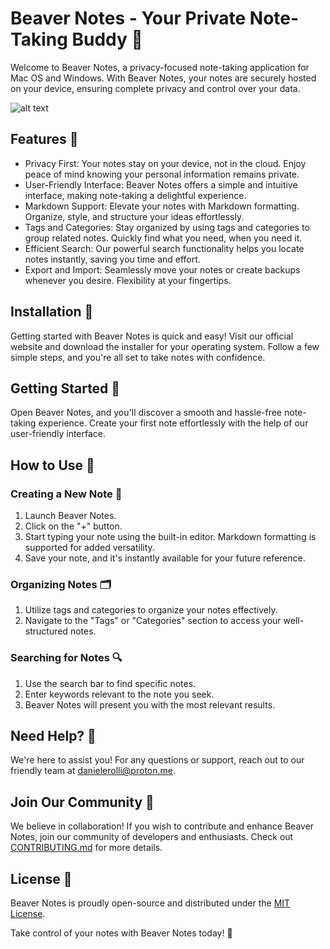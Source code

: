 # Beaver Notes - Your Private Note-Taking Buddy 📝

Welcome to Beaver Notes, a privacy-focused note-taking application for Mac OS and Windows. With Beaver Notes, your notes are securely hosted on your device, ensuring complete privacy and control over your data.

![alt text](https://www.beavernotes.com/resources/Silver.png)

## Features 🌟

- Privacy First: Your notes stay on your device, not in the cloud. Enjoy peace of mind knowing your personal information remains private.
- User-Friendly Interface: Beaver Notes offers a simple and intuitive interface, making note-taking a delightful experience.
- Markdown Support: Elevate your notes with Markdown formatting. Organize, style, and structure your ideas effortlessly.
- Tags and Categories: Stay organized by using tags and categories to group related notes. Quickly find what you need, when you need it.
- Efficient Search: Our powerful search functionality helps you locate notes instantly, saving you time and effort.
- Export and Import: Seamlessly move your notes or create backups whenever you desire. Flexibility at your fingertips.
  
## Installation 🚀

Getting started with Beaver Notes is quick and easy! Visit our official website and download the installer for your operating system. 
Follow a few simple steps, and you're all set to take notes with confidence.

## Getting Started 🎉

Open Beaver Notes, and you'll discover a smooth and hassle-free note-taking experience. 
Create your first note effortlessly with the help of our user-friendly interface.
## How to Use 📖

### Creating a New Note 📝

1. Launch Beaver Notes.
2. Click on the "+" button.
3. Start typing your note using the built-in editor. Markdown formatting is supported for added versatility.
4. Save your note, and it's instantly available for your future reference.
   
### Organizing Notes 🗂️

1. Utilize tags and categories to organize your notes effectively.
2. Navigate to the "Tags" or "Categories" section to access your well-structured notes.
###  Searching for Notes 🔍

1. Use the search bar to find specific notes.
2. Enter keywords relevant to the note you seek.
3. Beaver Notes will present you with the most relevant results.

## Need Help? 🤔

We're here to assist you! For any questions or support, reach out to our friendly team at danielerolli@proton.me.

## Join Our Community 🦫

We believe in collaboration! If you wish to contribute and enhance Beaver Notes, join our community of developers and enthusiasts. Check out [CONTRIBUTING.md](https://github.com/Daniele-rolli/Beaver-Notes/wiki) for more details.

## License 📜
Beaver Notes is proudly open-source and distributed under the [MIT License](https://github.com/Daniele-rolli/Beaver-Notes/blob/main/LICENSE).

Take control of your notes with Beaver Notes today! 🚀
